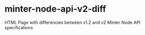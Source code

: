 # minter-node-api-v2-diff
HTML Page with differencies between v1.2 and v2 Minter Node API specifications
